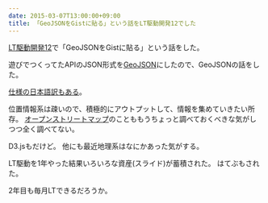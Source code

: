 ```yaml
---
date: 2015-03-07T13:00:00+09:00
title: 「GeoJSONをGistに貼る」という話をLT駆動開発12でした
---
```


[LT駆動開発12](https://github.com/LTDD/Sessions/wiki/LT%E9%A7%86%E5%8B%95%E9%96%8B%E7%99%BA12)で「GeoJSONをGistに貼る」という話をした。

遊びでつくってたAPIのJSON形式を[GeoJSON](http://geojson.org/)にしたので、GeoJSONの話をした。

<script async class="speakerdeck-embed" data-id="fd6714bb624e415bb8861c008dfd1d6c" data-ratio="1.33333333333333" src="//speakerdeck.com/assets/embed.js"></script>

[仕様の日本語訳もある](http://s.kitazaki.name/docs/geojson-spec-ja.html)。

位置情報系は疎いので、積極的にアウトプットして、情報を集めていきたい所存。
[オープンストリートマップ](https://openstreetmap.jp/)のことももうちょっと調べておくべきな気がしつつ全く調べてない。

D3.jsもだけど。
他にも最近地理系はなにかあった気がする。

LT駆動を1年やった結果いろいろな資産(スライド)が蓄積された。
はてぶもされた。

2年目も毎月LTできるだろうか。
